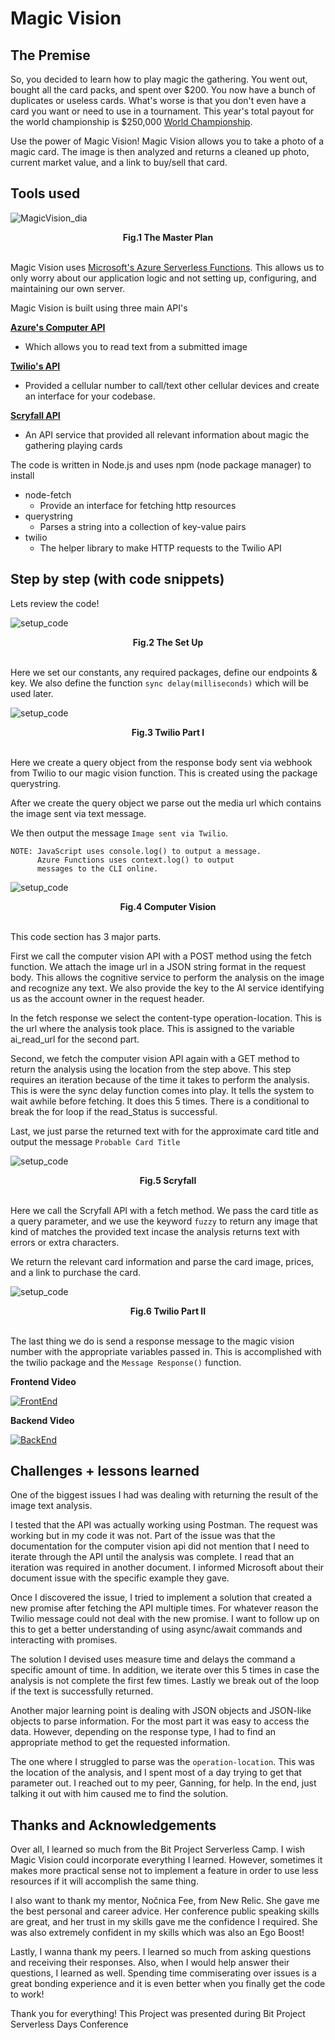 # Magic Vision

## The Premise

So, you decided to learn how to play magic the gathering. You went out, bought all the card packs, and spent over $200. You now have a bunch of duplicates or useless cards. What's worse is that you don't even have a card you want or need to use in a tournament. This year's total payout for the world championship is $250,000 [World Championship](https://magic.gg/news/magic-world-championship-xxvii-prize-payouts-and-appearance-fees).

Use the power of Magic Vision! Magic Vision allows you to take a photo of a magic card. The image is then analyzed and returns a cleaned up photo, current market value, and a link to buy/sell that card.

## Tools used

![MagicVision_dia](/images/MagicVision.png)<figcaption align = "center"><b>Fig.1 The Master Plan</b></figcaption><br>

Magic Vision uses [Microsoft's Azure Serverless Functions](https://docs.microsoft.com/en-us/azure/azure-functions/).
This allows us to only worry about our application logic and not setting up, configuring, and maintaining our own server.

Magic Vision is built using three main API's

**[Azure's Computer API](https://docs.microsoft.com/en-us/azure/cognitive-services/computer-vision/overview-ocr)**
- Which allows you to read text from a submitted image

**[Twilio's API](https://www.twilio.com/docs/usage/api)**
- Provided a cellular number to call/text other cellular devices and create an interface for your codebase.

**[Scryfall API](https://scryfall.com/docs/api)**
- An API service that provided all relevant information about magic the gathering playing cards

The code is written in Node.js and uses npm (node package manager) to install
- node-fetch
  - Provide an interface for fetching http resources
- querystring
  - Parses a string into a collection of key-value pairs
- twilio
  - The helper library to make HTTP requests to the Twilio API

## Step by step (with code snippets)
Lets review the code!

![setup_code](/images/carbon1.png)
<figcaption align = "center"><b>Fig.2 The Set Up</b></figcaption><br>

Here we set our constants, any required packages, define our endpoints & key. We also define the function `sync delay(milliseconds)` which will be used later.

![setup_code](/images/carbon2.png)
<figcaption align = "center"><b>Fig.3 Twilio Part I</b></figcaption><br>

Here we create a query object from the response body sent via webhook from Twilio to our magic vision function. This is created using the package querystring.

After we create the query object we parse out the media url which contains the image sent via text message.

We then output the message `Image sent via Twilio`.

    NOTE: JavaScript uses console.log() to output a message.
          Azure Functions uses context.log() to output
          messages to the CLI online.

![setup_code](/images/carbon3.png)
<figcaption align = "center"><b>Fig.4 Computer Vision</b></figcaption><br>

This code section has 3 major parts.

First we call the computer vision API with a POST method using the fetch function. We attach the image url in a JSON string format in the request body. This allows the cognitive service to perform the analysis on the image and recognize any text. We also provide the key to the AI service identifying us as the account owner in the request header.

In the fetch response we select the content-type operation-location. This is the url where the analysis took place. This is assigned to the variable ai_read_url for the second part.

Second, we fetch the computer vision API again with a GET method to return the analysis using the location from the step above. This step requires an iteration because of the time it takes to perform the analysis. This is were the sync delay function comes into play. It tells the system to wait awhile before fetching. It does this 5 times. There is a conditional to break the for loop if the read_Status is successful.

Last, we just parse the returned text with for the approximate card title and output the message `Probable Card Title`

![setup_code](/images/carbon4.png)
<figcaption align = "center"><b>Fig.5 Scryfall</b></figcaption><br>

Here we call the Scryfall API with a fetch method. We pass the card title as a query parameter, and we use the keyword `fuzzy` to return any image that kind of matches the provided text incase the analysis returns text with errors or extra characters.

We return the relevant card information and parse the card image, prices, and a link to purchase the card.

![setup_code](/images/carbon5.png)
<figcaption align = "center"><b>Fig.6 Twilio Part II</b></figcaption><br>

The last thing we do is send a response message to the magic vision number with the appropriate variables passed in. This is accomplished with the twilio package and the `Message Response()` function.

**Frontend Video**

[![FrontEnd](https://img.youtube.com/vi/Zrq0fxZiT0g/hqdefault.jpg)](https://www.youtube.com/watch?v=Zrq0fxZiT0g)

**Backend Video**

[![BackEnd](https://img.youtube.com/vi/LvKEBEadM4w/hqdefault.jpg)](https://www.youtube.com/watch?v=LvKEBEadM4w)

## Challenges + lessons learned

One of the biggest issues I had was dealing with returning the result of the image text analysis.

I tested that the API was actually working using Postman. The request was working but in my code it was not. Part of the issue was that the documentation for the computer vision api did not mention that I need to iterate through the API until the analysis was complete. I read that an iteration was required in another document. I informed Microsoft about their document issue with the specific example they gave.

Once I discovered the issue, I tried to implement a solution that created a new promise after fetching the API multiple times. For whatever reason the Twilio message could not deal with the new promise. I want to follow up on this to get a better understanding of using async/await commands and interacting with promises.

The solution I devised uses measure time and delays the command a specific amount of time. In addition, we iterate over this 5 times in case the analysis is not complete the first few times. Lastly we break out of the loop if the text is successfully returned.

Another major learning point is dealing with JSON objects and JSON-like objects to parse information. For the most part it was easy to access the data. However, depending on the response type, I had to find an appropriate method to get the requested information.

The one where I struggled to parse was the `operation-location`. This was the location of the analysis, and I spent most of a day trying to get that parameter out. I reached out to my peer, Ganning, for help. In the end, just talking it out with him caused me to find the solution.

## Thanks and Acknowledgements

Over all, I learned so much from the Bit Project Serverless Camp. I wish Magic Vision could incorporate everything I learned. However, sometimes it makes more practical sense not to implement a feature in order to use less resources if it will accomplish the same thing.

I also want to thank my mentor, Nočnica Fee, from New Relic. She gave me the best personal and career advice. Her conference public speaking skills are great, and her trust in my skills gave me the confidence I required. She was also extremely confident in my skills which was also an Ego Boost!

Lastly, I wanna thank my peers. I learned so much from asking questions and receiving their responses. Also, when I would help answer their questions, I learned as well. Spending time commiserating over issues is a great bonding experience and it is even better when you finally get the code to work!

Thank you for everything!
This Project was presented during Bit Project Serverless Days Conference
